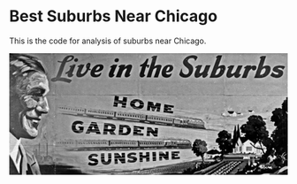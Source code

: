 # Best Suburbs Near Chicago
This is the code for analysis of suburbs near Chicago. 

![My Figure](IMAGES/burbsimage.jpg)